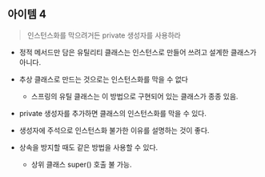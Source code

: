 ## 아이템 4

> 인스턴스화를 막으려거든 private 생성자를 사용하라

- 정적 메서드만 담은 유틸리티 클래스는 인스턴스로 만들어 쓰려고 설계한 클래스가 아니다.

- 추상 클래스로 만드는 것으로는 인스턴스화를 막을 수 없다

    - 스프링의 유틸 클래스는 이 방법으로 구현되어 있는 클래스가 종종 있음.

- private 생성자를 추가하면 클래스의 인스턴스화를 막을 수 있다.

- 생성자에 주석으로 인스턴스화 불가한 이유를 설명하는 것이 좋다.

- 상속을 방지할 때도 같은 방법을 사용할 수 있다.

    - 상위 클래스 super() 호출 불 가능.